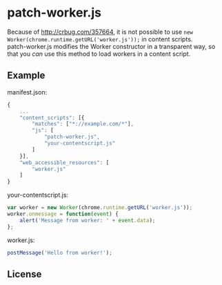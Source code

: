 # patch-worker.js

Because of http://crbug.com/357664, it is not possible to use `new Worker(chrome.runtime.getURL('worker.js'));` in content scripts.  
patch-worker.js modifies the Worker constructor in a transparent way, so that you *can* use this method to load workers in a content script.

## Example

manifest.json:

```js
{
    ...
    "content_scripts": [{
        "matches": ["*://example.com/*"],
        "js": [
            "patch-worker.js",
            "your-contentscript.js"
        ]
    }],
    "web_accessible_resources": [
        "worker.js"
    ]
}
```

your-contentscript.js:

```js
var worker = new Worker(chrome.runtime.getURL('worker.js'));
worker.onmessage = function(event) {
    alert('Message from worker: ' + event.data);
};
```

worker.js:

```js
postMessage('Hello from worker!');
```

## License


